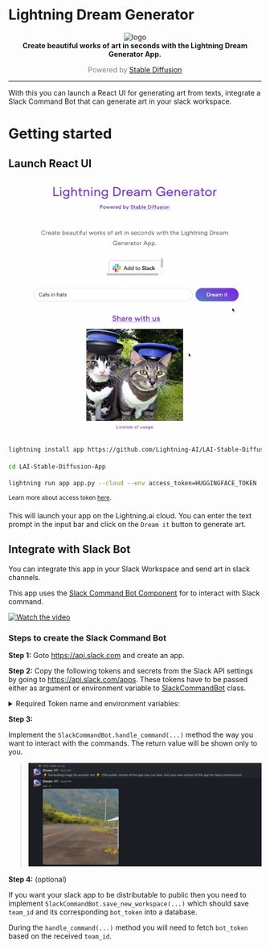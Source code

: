 # Lightning Dream Generator

<p align="center">
  <img width="250" alt="logo" src="https://i.ibb.co/BrsfpBj/Visualize-Your-word-banner-small.jpg"/>
  <br>
  <strong>Create beautiful works of art in seconds with the Lightning Dream Generator App.</strong>
  <br>
  <p align="center" style="color:grey">Powered by <a href="https://stability.ai/blog/stable-diffusion-public-release">Stable Diffusion</a></p>
</p>
<p align="center">
</p>

______________________________________________________________________

With this you can launch a React UI for generating art from texts, integrate a Slack Command Bot that can generate art
in your slack workspace.

# Getting started

## Launch React UI

![Demo image](./assets/demo.png)

```bash
lightning install app https://github.com/Lightning-AI/LAI-Stable-Diffusion-App

cd LAI-Stable-Diffusion-App

lightning run app app.py --cloud --env access_token=HUGGINGFACE_TOKEN
```

<sup>Learn more about access token <a href="https://huggingface.co/docs/hub/security-tokens">here</a>.</sup>

This will launch your app on the Lightning.ai cloud. You can enter the text prompt in the input bar and click on the
`Dream it` button to generate art.

## Integrate with Slack Bot

You can integrate this app in your Slack Workspace and send art in slack channels.

This app uses the [Slack Command Bot Component](https://github.com/Lightning-AI/LAI-slack-command-bot-Component) for to
interact with Slack command.

[![Watch the video](https://img.youtube.com/vi/KfQcXzWFR9I/default.jpg)](https://youtu.be/KfQcXzWFR9I)

### Steps to create the Slack Command Bot

**Step 1:**
Goto https://api.slack.com and create an app.

**Step 2:**
Copy the following tokens and secrets from the Slack API settings by going to https://api.slack.com/apps. These tokens
have to be passed either as argument or environment variable to [SlackCommandBot](https://github.com/Lightning-AI/LAI-slack-command-bot-Component/blob/main/slack_command_bot/component.py#L18) class.

<details>
  <summary>Required Token name and environment variables: </summary>

- Client ID (SLACK_CLIENT_ID)
- Client Secret (CLIENT_SECRET)
- Signing Secret (SIGNING_SECRET)
- Bot User OAuth Token (BOT_TOKEN)
- App-Level Token (SLACK_TOKEN)

</details>

**Step 3:**

Implement the `SlackCommandBot.handle_command(...)` method the way you want to interact with the commands.
The return value will be shown only to you.

> ![](./assets/slack-ss.png)

**Step 4:** (optional)

If you want your slack app to be distributable to public then you need to
implement `SlackCommandBot.save_new_workspace(...)` which should save `team_id` and its corresponding `bot_token` into a
database.

During the `handle_command(...)` method you will need to fetch `bot_token` based on the received `team_id`.
